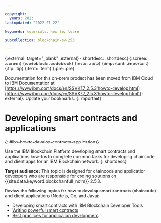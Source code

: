 ```yaml
---

copyright:
  years: 2022
lastupdated: "2022-07-22"

keywords: tutorials, how-to, learn

subcollection: blockchain-sw-253

---
```


{:external: target="_blank" .external}
{:shortdesc: .shortdesc}
{:screen: .screen}
{:codeblock: .codeblock}
{:note: .note}
{:important: .important}
{:tip: .tip}
{:term: .term}
{:pre: .pre}




Documentation for this on-prem product has been moved from IBM Cloud to IBM Documentation at [https://www.ibm.com/docs/en/SSVKZ7_2.5.3/howto-develop.html](https://www.ibm.com/docs/en/SSVKZ7_2.5.3/howto-develop.html){: external}. Update your bookmarks.
{: important}

# Developing smart contracts and applications
{: #ibp-howto-develop-contracts-applications}

Use the IBM Blockchain Platform developing smart contracts and applications how-tos to complete common tasks for developing chaincode and client apps for an IBM Blockchain network. 
{: shortdesc}

**Target audience:** This topic is designed for chaincode and application developers who are responsible for coding solutions on {{site.data.keyword.blockchainfull_notm}} 2.5.3.

Review the following topics for how to develop smart contracts (chaincode) and client applications (Node.js, Go, and Java): 

- [Developing smart contracts with IBM Blockchain Developer Tools](vscode-extension.md)
- [Writing powerful smart contracts](write-powerful-smart-contracts.md)
- [Best practices for application development](best_practices.md). 
